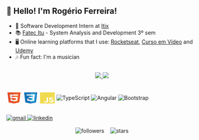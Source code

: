 ## 👾 Hello! I'm Rogério Ferreira!

- 🌱 Software Development Intern at [Itix](https://www.itixti.com.br/)
- 📚 [Fatec Itu](https://fatecitu.edu.br/portal/) - System Analysis and Development 3º sem
- 🖥️ Online learning platforms that I use: [Rocketseat](https://app.rocketseat.com.br/me/rogerio-ferreira-de-souza-07490), [Curso em Vídeo](https://www.cursoemvideo.com/blog/hall-da-fama/rogerio-ferreira-de-souza/) and [Udemy](https://www.udemy.com/)
- 🎶 Fun fact: I'm a musician

<br>

<!-- GitHub Stats: https://github.com/anuraghazra/github-readme-stats -->
<div align="center">
  <a href="https://github.com/rogeriofrsouza">
  <img height="180em" src="https://github-readme-stats.vercel.app/api?username=rogeriofrsouza&show_icons=true&theme=tokyonight&include_all_commits=true&count_private=true"/>
  <img height="180em" src="https://github-readme-stats.vercel.app/api/top-langs/?username=rogeriofrsouza&layout=compact&langs_count=7&theme=tokyonight"/>
</div>
<br/><br/>

<!-- Technology icons: https://devicon.dev/ -->
<div style="display: inline-block">
  <img align="center" alt="HTML" height="30" width="40" src="https://raw.githubusercontent.com/devicons/devicon/master/icons/html5/html5-original.svg" />
  <img align="center" alt="CSS" height="30" width="40" src="https://raw.githubusercontent.com/devicons/devicon/master/icons/css3/css3-original.svg" />
  <img align="center" alt="JavaScript" height="30" width="40" src="https://raw.githubusercontent.com/devicons/devicon/master/icons/javascript/javascript-plain.svg" />
  <img align="center" alt="TypeScript" height="30" width="40" src="https://cdn.jsdelivr.net/gh/devicons/devicon/icons/typescript/typescript-original.svg" />
  <img align="center" alt="Angular" height="35" width="40" src="https://cdn.jsdelivr.net/gh/devicons/devicon/icons/angularjs/angularjs-original.svg" />
  <img align="center" alt="Bootstrap" height="39" width="52" src="https://cdn.jsdelivr.net/gh/devicons/devicon/icons/bootstrap/bootstrap-original.svg" />

  <!-- Gif: https://picrew.me/image_maker/338224
  <img align="right" alt="Rafa-pic" height="150" style="border-radius:50px;" src="https://media.discordapp.net/attachments/639956127056134178/890373478988013628/Publicacoes_Instagram_1_1.png?width=676&height=676">
-->
</div>
  
 ##

<!-- Contact badges: https://dev.to/envoy_/150-badges-for-github-pnk -->
<div style="display: inline-block">
  <a href = "mailto:rogeriofrsouza@gmail.com">
    <img src="https://img.shields.io/badge/Gmail-D14836?style=for-the-badge&logo=gmail&logoColor=white" alt="gmail" target="_blank">
  </a>
  <a href="https://www.linkedin.com/in/rogeriofrsouza" target="_blank">
    <img src="https://img.shields.io/badge/-LinkedIn-%230077B5?style=for-the-badge&logo=linkedin&logoColor=white" alt="linkedin" target="_blank">
  </a> 
</div>
<br/>
  
<!---Profile Counter--->
<div align="center">
  <br>
  <img src="https://img.shields.io/github/followers/rogeriofrsouza.svg?style=social&label=Follow&maxAge=2592000" alt="followers" style="height:22px" />
  &nbsp;&nbsp;
  <img src="https://img.shields.io/github/stars/rogeriofrsouza?style=social" alt="stars" style="height:22px" />
</div>
  
<!---
rogeriofrsouza/rogeriofrsouza is a ✨ special ✨ repository because its `README.md` (this file) appears on your GitHub profile.
You can click the Preview link to take a look at your changes.
--->
